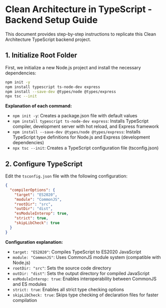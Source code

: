 # Clean Architecture in TypeScript - Backend Setup Guide

This document provides step-by-step instructions to replicate this Clean Architecture TypeScript backend project.

## 1. Initialize Root Folder

First, we initialize a new Node.js project and install the necessary dependencies:

```bash
npm init -y
npm install typescript ts-node-dev express
npm install --save-dev @types/node @types/express
npx tsc --init
```

**Explanation of each command:**
- `npm init -y`: Creates a package.json file with default values
- `npm install typescript ts-node-dev express`: Installs TypeScript compiler, development server with hot reload, and Express framework
- `npm install --save-dev @types/node @types/express`: Installs TypeScript type definitions for Node.js and Express (development dependencies)
- `npx tsc --init`: Creates a TypeScript configuration file (tsconfig.json)

## 2. Configure TypeScript

Edit the `tsconfig.json` file with the following configuration:

```json
{
  "compilerOptions": {
    "target": "ES2020",
    "module": "CommonJS",
    "rootDir": "src",
    "outDir": "dist",
    "esModuleInterop": true,
    "strict": true,
    "skipLibCheck": true
  }
}
```

**Configuration explanation:**
- `target: "ES2020"`: Compiles TypeScript to ES2020 JavaScript
- `module: "CommonJS"`: Uses CommonJS module system (compatible with Node.js)
- `rootDir: "src"`: Sets the source code directory
- `outDir: "dist"`: Sets the output directory for compiled JavaScript
- `esModuleInterop: true`: Enables interoperability between CommonJS and ES modules
- `strict: true`: Enables all strict type checking options
- `skipLibCheck: true`: Skips type checking of declaration files for faster compilation